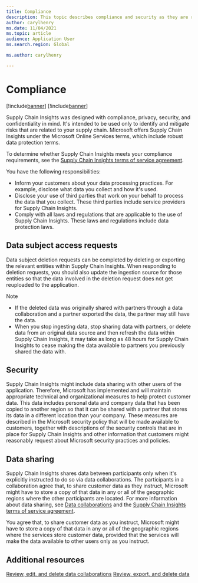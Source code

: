 ```yaml
---
title: Compliance
description: This topic describes compliance and security as they are related to the handling of information in Microsoft Dynamics 365 Supply Chain Insights.
author: carylhenry
ms.date: 11/04/2021
ms.topic: article
audience: Application User
ms.search.region: Global

ms.author: carylhenry

---
```


# Compliance

[!include[banner](includes/banner.md)]
[!include[banner](includes/preview-banner.md)]

Supply Chain Insights was designed with compliance, privacy, security, and confidentiality in mind. It's intended to be used only to identify and mitigate risks that are related to your supply chain. Microsoft offers Supply Chain Insights under the Microsoft Online Services terms, which include robust data protection terms.

To determine whether Supply Chain Insights meets your compliance requirements, see the [Supply Chain Insights terms of service agreement](https://go.microsoft.com/fwlink/?linkid=2175113).

You have the following responsibilities:

- Inform your customers about your data processing practices. For example, disclose what data you collect and how it's used.
- Disclose your use of third parties that work on your behalf to process the data that you collect. These third parties include service providers for Supply Chain Insights.
- Comply with all laws and regulations that are applicable to the use of Supply Chain Insights. These laws and regulations include data protection laws.

## Data subject access requests

Data subject deletion requests can be completed by deleting or exporting the relevant entities within Supply Chain Insights. When responding to deletion requests, you should also update the ingestion source for those entities so that the data involved in the deletion request does not get reuploaded to the application.
 
>[!NOTE]
> - If the deleted data was originally shared with partners through a data collaboration and a partner exported the data, the partner may still have the data.
> - When you stop ingesting data, stop sharing data with partners, or delete data from an original data source and then refresh the data within Supply Chain Insights, it may take as long as 48 hours for Supply Chain Insights to cease making the data available to partners you previously shared the data with.


## Security

Supply Chain Insights might include data sharing with other users of the application. Therefore, Microsoft has implemented and will maintain appropriate technical and organizational measures to help protect customer data. This data includes personal data and company data that has been copied to another region so that it can be shared with a partner that stores its data in a different location than your company. These measures are described in the Microsoft security policy that will be made available to customers, together with descriptions of the security controls that are in place for Supply Chain Insights and other information that customers might reasonably request about Microsoft security practices and policies.


## Data sharing

Supply Chain Insights shares data between participants only when it's explicitly instructed to do so via data collaborations. The participants in a collaboration agree that, to share customer data as they instruct, Microsoft might have to store a copy of that data in any or all of the geographic regions where the other participants are located. For more information about data sharing, see [Data collaborations](create-collaboration.md) and the [Supply Chain Insights terms of service agreement](https://go.microsoft.com/fwlink/?linkid=2175113).

You agree that, to share customer data as you instruct, Microsoft might have to store a copy of that data in any or all of the geographic regions where the services store customer data, provided that the services will make the data available to other users only as you instruct.

## Additional resources
[Review, edit, and delete data collaborations](review-edit-delete-collaboration.md)
[Review, export, and delete data](review-export-delete-data.md)
